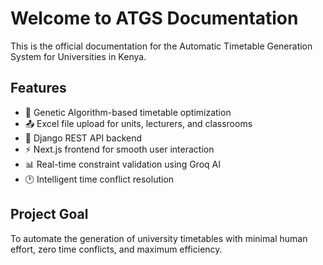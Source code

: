 # Welcome to ATGS Documentation

This is the official documentation for the Automatic Timetable Generation System for Universities in Kenya.

## Features

- 🧬 Genetic Algorithm-based timetable optimization
- 📤 Excel file upload for units, lecturers, and classrooms
- 🔧 Django REST API backend
- ⚡ Next.js frontend for smooth user interaction
- 📊 Real-time constraint validation using Groq AI
- 🕐 Intelligent time conflict resolution

## Project Goal

To automate the generation of university timetables with minimal human effort, zero time conflicts, and maximum efficiency.
